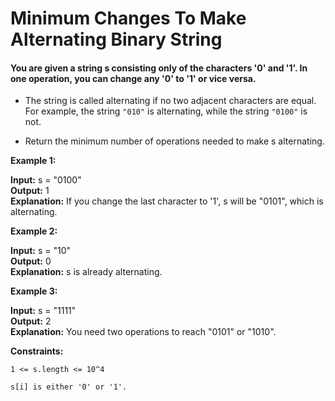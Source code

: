 # Minimum Changes To Make Alternating Binary String

#### You are given a string s consisting only of the characters '0' and '1'. In one operation, you can change any '0' to '1' or vice versa.

- The string is called alternating if no two adjacent characters are equal. For example, the string ```"010"``` is alternating, while the string ```"0100"``` is not.

- Return the minimum number of operations needed to make s alternating.

**Example 1:**

**Input:** s = "0100" <br>
**Output:** 1         <br>
**Explanation:** If you change the last character to '1', s will be "0101", which is alternating.

**Example 2:**

**Input:** s = "10"   <br>
**Output:** 0         <br>
**Explanation:** s is already alternating.

**Example 3:**

**Input:** s = "1111" <br>
**Output:** 2         <br>
**Explanation:** You need two operations to reach "0101" or "1010".
 

**Constraints:**

```1 <= s.length <= 10^4``` 

```s[i] is either '0' or '1'.```
